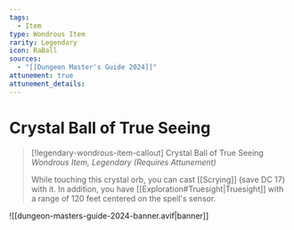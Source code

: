 ```yaml
---
tags:
  - Item
type: Wondrous Item
rarity: Legendary
icon: RaBall
sources:
  - "[[Dungeon Master's Guide 2024]]"
attunement: true
attunement_details:
---
```


# Crystal Ball of True Seeing

>[!legendary-wondrous-item-callout] Crystal Ball of True Seeing
>_Wondrous Item, Legendary (Requires Attunement)_
>
>While touching this crystal orb, you can cast [[Scrying]] (save DC 17) with it. In addition, you have [[Exploration#Truesight\|Truesight]] with a range of 120 feet centered on the spell's sensor.

![[dungeon-masters-guide-2024-banner.avif|banner]]
